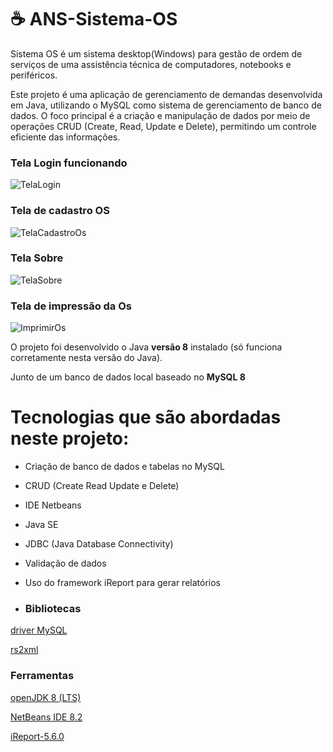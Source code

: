 # ☕ ANS-Sistema-OS
Sistema OS é um sistema desktop(Windows) para gestão de ordem de serviços de uma assistência técnica de computadores, notebooks e periféricos.

Este projeto é uma aplicação de gerenciamento de demandas desenvolvida em Java, utilizando o MySQL como sistema de gerenciamento de banco de dados. 
O foco principal é a criação e manipulação de dados por meio de operações CRUD (Create, Read, Update e Delete), permitindo um controle eficiente das informações.

### Tela Login funcionando
![TelaLogin](https://github.com/user-attachments/assets/39bedc9c-4859-4e53-b859-09e1a007546d)
### Tela de cadastro OS
![TelaCadastroOs](https://github.com/user-attachments/assets/c3298713-deb0-4954-b75c-9888138879e7)
### Tela Sobre
![TelaSobre](https://github.com/user-attachments/assets/7483be0e-f41f-48f6-8308-4c49964c7fb8)
### Tela de impressão da Os
![ImprimirOs](https://github.com/user-attachments/assets/803a5564-3240-49ac-a46a-3292c606824a)

O projeto foi desenvolvido o Java **versão 8** instalado (só funciona corretamente nesta versão do Java). 

Junto de um banco de dados local baseado no **MySQL 8**

# Tecnologias que são abordadas neste projeto:
- Criação de banco de dados e tabelas no MySQL
- CRUD (Create Read Update e Delete)
- IDE Netbeans
- Java SE
- JDBC (Java Database Connectivity)
- Validação de dados
- Uso do framework iReport para gerar relatórios

- ### Bibliotecas

[driver MySQL](https://dev.mysql.com/downloads/connector/j/)

[rs2xml](https://sourceforge.net/projects/finalangelsanddemons/files/rs2xml.jar/download)
### Ferramentas
[openJDK 8 (LTS)](https://adoptopenjdk.net/)

[NetBeans IDE 8.2](https://filehippo.com/download_netbeans/8.2/)

[iReport-5.6.0](https://sourceforge.net/projects/ireport/)
